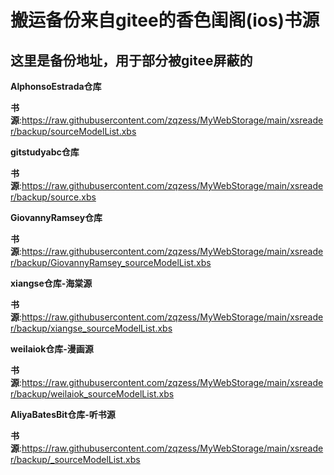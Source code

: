 # 搬运备份来自gitee的香色闺阁(ios)书源
## 这里是备份地址，用于部分被gitee屏蔽的


**AlphonsoEstrada仓库**

**书源**:https://raw.githubusercontent.com/zqzess/MyWebStorage/main/xsreader/backup/sourceModelList.xbs


**gitstudyabc仓库**

**书源**:https://raw.githubusercontent.com/zqzess/MyWebStorage/main/xsreader/backup/source.xbs


**GiovannyRamsey仓库**

**书源**:https://raw.githubusercontent.com/zqzess/MyWebStorage/main/xsreader/backup/GiovannyRamsey_sourceModelList.xbs


**xiangse仓库-海棠源**

**书源**:https://raw.githubusercontent.com/zqzess/MyWebStorage/main/xsreader/backup/xiangse_sourceModelList.xbs


**weilaiok仓库-漫画源**

**书源**:https://raw.githubusercontent.com/zqzess/MyWebStorage/main/xsreader/backup/weilaiok_sourceModelList.xbs



**AliyaBatesBit仓库-听书源**

**书源**:https://raw.githubusercontent.com/zqzess/MyWebStorage/main/xsreader/backup/_sourceModelList.xbs